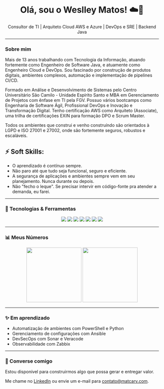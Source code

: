 <h1 align="center">Olá, sou o Weslley Matos! ☁️🚀</h1></p>

<p align="center">
  Consultor de TI | Arquiteto Cloud AWS e Azure | DevOps e SRE | Backend Java
</p>

---

### Sobre mim

Mais de 13 anos trabalhando com Tecnologia da Informação, atuando fortemente como Engenheiro de Software Java, e atuamente como Engenheiro Cloud e DevOps. Sou fascinado por construção de produtos digitais, ambientes complexos, automação e implementação de pipelines CI/CD. 

Formado em Análise e Desenvolvimento de Sistemas pelo Centro Universitário São Camilo - Unidade Espírito Santo e MBA em Gerenciamento de Projetos com ênfase em TI pela FGV. Possuo vários bootcamps como Engenharia de Software Ágil, Profissional DevOps e Inovação e Transformação Digital. Tenho certificação AWS como Arquiteto (Associate), uma trilha de certificações EXIN para formação DPO e Scrum Master.

Todos os ambientes que construi e venho construíndo são orientados à LGPD e ISO 27001 e 27002, onde são fortemente seguros, robustos e escaláveis.

## ⚡ Soft Skills:
- O aprendizado é contínuo sempre.
- Não paro até que tudo seja funcional, seguro e eficiente.
- A segurança de aplicações e ambientes sempre vem em seu planejamento. Nunca durante ou depois.
- Não "fecho o leque". Se precisar intervir em código-fonte pra atender a demanda, eu farei.

---

### 🚀 Tecnologias & Ferramentas

<div align="center">
  <img src="https://img.shields.io/badge/AWS-FF9900?style=for-the-badge&logo=amazonaws&logoColor=white"/>
  <img src="https://img.shields.io/badge/Azure-0078D4?style=for-the-badge&logo=azure&logoColor=white"/>
  <img src="https://img.shields.io/badge/Terraform-623CE4?style=for-the-badge&logo=terraform&logoColor=white"/>
  <img src="https://img.shields.io/badge/Kubernetes-326CE5?style=for-the-badge&logo=kubernetes&logoColor=white"/>  
  <img src="https://img.shields.io/badge/Docker-2496ED?style=for-the-badge&logo=docker&logoColor=white"/>  
  <img src="https://img.shields.io/badge/Java-E76F00?style=for-the-badge&logo=java&logoColor=white"/>  
  <img src="https://img.shields.io/badge/Boot-6DB33F?style=for-the-badge&logo=springboot&logoColor=white"/>  
</div>

---

### :bar_chart: Meus Números

<div align="center">
  <img height="180em" src="https://github-readme-stats.vercel.app/api?username=matcarv&show_icons=true&theme=tokyonight&hide_border=true"/>
  <img height="180em" src="https://github-readme-stats.vercel.app/api/top-langs/?username=matcarv&layout=compact&theme=tokyonight&hide_border=true"/>
</div>

---

### :sparkles: Em aprendizado

- Automatização de ambientes com PowerShell e Python
- Gerenciamento de configurações com Ansible
- DevSecOps com Sonar e Veracode
- Observabilidade com Zabbix

---

### :handshake: Converse comigo

Estou disponível para construirmos algo que possa gerar e entregar valor.

Me chame no [LinkedIn](https://www.linkedin.com/in/matcarv/) ou envie um e-mail para contato@matcarv.com.
